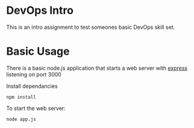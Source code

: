 DevOps Intro
==============
This is an intro assignment to test someones basic DevOps skill set.

Basic Usage
==============
There is a basic node.js application that starts a web server with [express](http://expressjs.com/) listening on port 3000

Install dependancies
    
    npm install

To start the web server:
    
    node app.js
    
    
